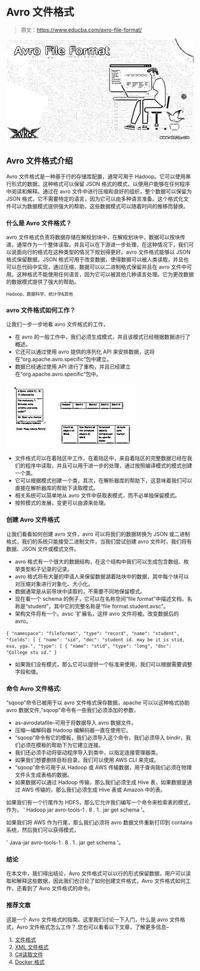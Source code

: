 # Avro 文件格式

> 原文：<https://www.educba.com/avro-file-format/>

![Avro File Format](img/a2b1f432f14ae73a089940b316dbf152.png)



## Avro 文件格式介绍

Avro 文件格式是一种基于行的存储库配置，通常可用于 Hadoop。它可以使用串行形式的数据，这种格式可以保留 JSON 格式的模式，以便用户能够在任何程序中阅读和解释。通过在 avro 文件中进行压缩和良好的组织，整个数据可以保留为 JSON 格式，它不需要特定的语言，因为它可以由多种语言准备。这个格式化文件可以为数据模式提供强大的帮助，这些数据模式可以随着时间的推移而替换。

### 什么是 Avro 文件格式？

avro 文件格式负责将数据存储在解规划块中，在解规划块中，数据可以按块传递，通常作为一个整体读取，并且可以在下游进一步处理，在这种情况下，我们可以说面向行的格式在这种类型的情况下规划得更好。avro 文件格式能够以 JSON 格式保留数据，JSON 格式可用于改变数据，使得数据可以被人类读取，并且也可以在代码中实现，通过压缩，数据可以以二进制格式保留并且在 avro 文件中可用。这种格式不能使用任何语言，因为它可以被其他几种语言处理。它为更改数据的数据模式提供了强大的帮助。

<small>Hadoop、数据科学、统计学&其他</small>

### avro 文件格式如何工作？

让我们一步一步地看 avro 文件格式的工作，

*   在 avro 的一般工作中，我们必须生成模式，并且该模式已经根据数据进行了概述。
*   它还可以通过使用 avro 提供的序列化 API 来安排数据，这将在“org.apache.avro.specific”包中建立。
*   数据已经通过使用 API 进行了重构，并且已经建立在“org.apache.avro.specific”包中。

![1](img/b0aad2b417a35581b1fe84f8df2d9970.png)



*   文件格式可以在着陆区中工作，在着陆区中，来自着陆区的完整数据已经在我们的程序中读取，并且可以用于进一步的处理，通过按照编译模式的模式创建一个类。
*   它可以根据模式创建一个类，其次，在解析器库的帮助下，这意味着我们可以直接在解析器库的帮助下读取模式。
*   相关系统可以简单地从 avro 文件中获取表模式，而不必单独保留模式。
*   按照模式的发展，变更可以由源来处理。

### 创建 Avro 文件格式

让我们看看如何创建 avro 文件，avro 可以将我们的数据转换为 JSON 或二进制格式，我们的系统只能接受二进制文件，当我们尝试创建 avro 文件时，我们将有数据、JSON 文件或模式文件。

*   avro 格式有一个很大的数据结构，在这个结构中我们可以生成包含数组、枚举类型和子记录的记录。
*   avro 格式将有大量的申请人来保留数据湖着陆块中的数据，其中每个块可以对压缩对象进行对象化、大小化。
*   数据通常是从前导块中读取的，不需要不同地保留模式。
*   现在看一个 schema 的例子，它可以在名称空间“file format”中描述文档，名称是“student”，其中它的完整名称是“file format.student.avsc”。
*   架构文件将有一个。avsc '扩展名，这样 avro 文件将被。改变数据后的 avro。

`{
"namespace": "fileformat",
"type": "record",
"name": "student",
"fields": [
{
"name": "sid",
"doc": "student id. may be it is stid, esa, yga.",
"type": [
{
"name": "stid",
"type": "long",
"doc": "College stu id."
}`

*   如果我们没有模式，那么它可以提供一个标准来使用，我们可以根据需要调整字段和值。

### 命令 Avro 文件格式:

“sqoop”命令已被用于以 avro 文件格式保存数据，apache 可以以这种格式协助 avro 数据文件,“sqoop”命令有一些我们必须添加的参数，

*   as–avrodatafile–可用于将数据导入 avro 数据文件。
*   压缩—编解码器 Hadoop 编解码器一直在使用它。
*   “sqoop”命令有它的模板，我们必须导入这个命令，我们必须导入 bindir，我们必须在模板的帮助下为它建立连接。
*   我们还必须手动将驱动程序导入到类中，以指定连接管理器类。
*   如果我们想要删除目标目录，我们可以使用 AWS CLI 来完成。
*   “sqoop”命令可用于从 Hadoop 或 AWS 传输数据，用于查询我们必须在物理文件头生成表格的数据。
*   如果数据可以通过 Hadoop 传输，那么我们必须生成 Hive 表，如果数据是通过 AWS 传输的，那么我们必须生成 Hive 表或 Amazon 中的表。

如果我们有一个行尾作为 HDFS，那么它允许我们编写一个命令来检索表的模式，作为，
' Hadoop jar avro-tools-1 . 8 . 1 . jar get schema '。

如果我们将 AWS 作为行尾，那么我们必须将 avro 数据文件重新打印到 contains 系统，然后我们可以获得模式，

' Java-jar avro-tools-1 . 8 . 1 . jar get schema '。

### 结论

在本文中，我们得出结论，Avro 文件格式可以以行的形式保留数据，用户可以读取和解释这些数据，因此我们也讨论了如何创建文件格式，Avro 文件格式如何工作，还看到了 Avro 文件格式的命令。

### 推荐文章

这是一个 Avro 文件格式的指南。这里我们讨论一下入门，什么是 avro 文件格式，Avro 文件格式怎么工作？.您也可以看看以下文章，了解更多信息–

1.  [文件格式](https://www.educba.com/file-formats/)
2.  [XML 文件格式](https://www.educba.com/xml-file-format/)
3.  [C#读取文件](https://www.educba.com/c-sharp-read-file/)
4.  [Docker 格式](https://www.educba.com/docker-format/)





